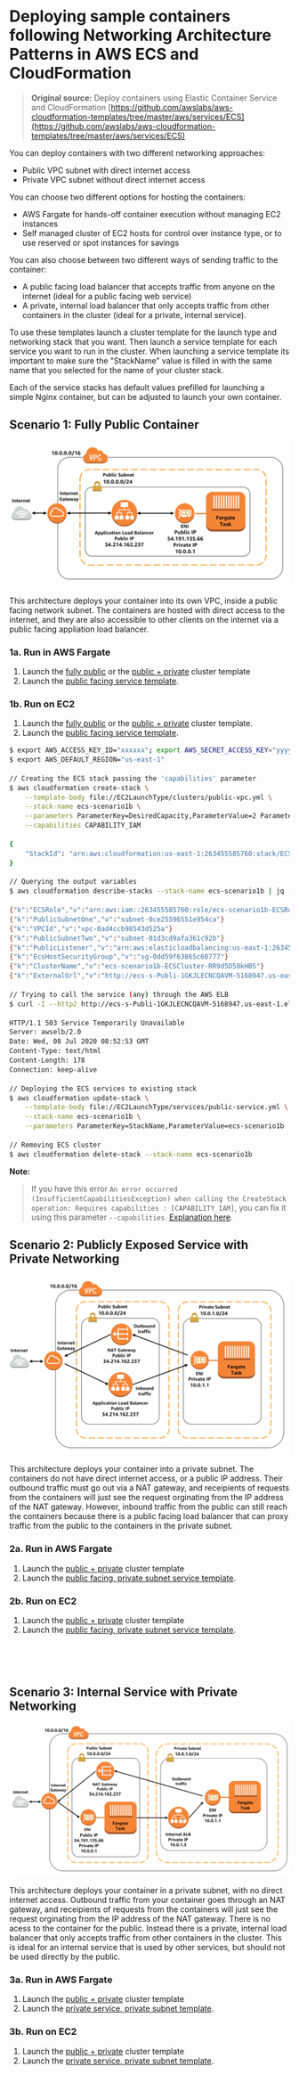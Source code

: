# Deploying sample containers following Networking Architecture Patterns in AWS ECS and CloudFormation

> **Original source:**
> Deploy containers using Elastic Container Service and CloudFormation
> [https://github.com/awslabs/aws-cloudformation-templates/tree/master/aws/services/ECS](https://github.com/awslabs/aws-cloudformation-templates/tree/master/aws/services/ECS)

You can deploy containers with two different networking approaches:

- Public VPC subnet with direct internet access
- Private VPC subnet without direct internet access

You can choose two different options for hosting the containers:

- AWS Fargate for hands-off container execution without managing EC2 instances
- Self managed cluster of EC2 hosts for control over instance type, or to use reserved or spot instances for savings

You can also choose between two different ways of sending traffic to the container:

- A public facing load balancer that accepts traffic from anyone on the internet (ideal for a public facing web service)
- A private, internal load balancer that only accepts traffic from other containers in the cluster (ideal for a private, internal service).

To use these templates launch a cluster template for the launch type and networking stack that you want. Then launch a service template for each service you want to run in the cluster. When launching a service template its important to make sure the "StackName" value is filled in with the same name that you selected for the name of your cluster stack.

Each of the service stacks has default values prefilled for launching a simple Nginx container, but can be adjusted to launch your own container.

## Scenario 1: Fully Public Container

![public subnet public load balancer](images/public-task-public-loadbalancer.png)

This architecture deploys your container into its own VPC, inside a public facing network subnet. The containers are hosted with direct access to the internet, and they are also accessible to other clients on the internet via a public facing appliation load balancer.

### 1a. Run in AWS Fargate

1. Launch the [fully public](FargateLaunchType/clusters/public-vpc.yml) or the [public + private](FargateLaunchType/clusters/private-vpc.yml) cluster template
2. Launch the [public facing service template](FargateLaunchType/services/public-service.yml).

### 1b. Run on EC2

1. Launch the [fully public](EC2LaunchType/clusters/public-vpc.yml) or the [public + private](EC2LaunchType/clusters/private-vpc.yml) cluster template.
2. Launch the [public facing service template](EC2LaunchType/services/public-service.yml).

```sh
$ export AWS_ACCESS_KEY_ID="xxxxxx"; export AWS_SECRET_ACCESS_KEY="yyyyyyy"
$ export AWS_DEFAULT_REGION="us-east-1"

// Creating the ECS stack passing the 'capabilities' parameter 
$ aws cloudformation create-stack \
    --template-body file://EC2LaunchType/clusters/public-vpc.yml \
    --stack-name ecs-scenario1b \
    --parameters ParameterKey=DesiredCapacity,ParameterValue=2 ParameterKey=MaxSize,ParameterValue=3 ParameterKey=InstanceType,ParameterValue=t2.small \
    --capabilities CAPABILITY_IAM 

{
    "StackId": "arn:aws:cloudformation:us-east-1:263455585760:stack/ECSClusterScenario1b/211c14a0-c070-11ea-9a34-120fbf0f0187"
}

// Querying the output variables
$ aws cloudformation describe-stacks --stack-name ecs-scenario1b | jq -c '.Stacks[].Outputs[] | {k: .OutputKey, v:.OutputValue}'

{"k":"ECSRole","v":"arn:aws:iam::263455585760:role/ecs-scenario1b-ECSRole-NGDBCS882EJA"}
{"k":"PublicSubnetOne","v":"subnet-0ce25596551e954ca"}
{"k":"VPCId","v":"vpc-0ad4ccb98543d525a"}
{"k":"PublicSubnetTwo","v":"subnet-01d3cd9afa361c92b"}
{"k":"PublicListener","v":"arn:aws:elasticloadbalancing:us-east-1:263455585760:listener/app/ecs-s-Publi-1GKJLECNCQAVM/0891d9619f437203/3a20e4f92c2e776f"}
{"k":"EcsHostSecurityGroup","v":"sg-0dd59f63865c60777"}
{"k":"ClusterName","v":"ecs-scenario1b-ECSCluster-RR9d5D58kHB5"}
{"k":"ExternalUrl","v":"http://ecs-s-Publi-1GKJLECNCQAVM-5168947.us-east-1.elb.amazonaws.com"}

// Trying to call the service (any) through the AWS ELB
$ curl -I --http2 http://ecs-s-Publi-1GKJLECNCQAVM-5168947.us-east-1.elb.amazonaws.com

HTTP/1.1 503 Service Temporarily Unavailable
Server: awselb/2.0
Date: Wed, 08 Jul 2020 08:52:53 GMT
Content-Type: text/html
Content-Length: 178
Connection: keep-alive

// Deploying the ECS services to existing stack
$ aws cloudformation update-stack \
    --template-body file://EC2LaunchType/services/public-service.yml \
    --stack-name ecs-scenario1b \
    --parameters ParameterKey=StackName,ParameterValue=ecs-scenario1b 

// Removing ECS cluster
$ aws cloudformation delete-stack --stack-name ecs-scenario1b
```

**Note:**    
> If you have this error `An error occurred (InsufficientCapabilitiesException) when calling the CreateStack operation: Requires capabilities : [CAPABILITY_IAM]`, you can fix it using this parameter `--capabilities`.
> [Explanation here](https://medium.com/@dalumiller/aws-cloudformation-capabilities-parameter-ab73a373278).

## Scenario 2: Publicly Exposed Service with Private Networking

![private subnet public load balancer](images/private-task-public-loadbalancer.png)

This architecture deploys your container into a private subnet. The containers do not have direct internet access, or a public IP address. Their outbound traffic must go out via a NAT gateway, and receipients of requests from the containers will just see the request orginating from the IP address of the NAT gateway. However, inbound traffic from the public can still reach the containers because there is a public facing load balancer that can proxy traffic from the public to the containers in the private subnet.

### 2a. Run in AWS Fargate

1. Launch the [public + private](FargateLaunchType/clusters/private-vpc.yml) cluster template
2. Launch the [public facing, private subnet service template](FargateLaunchType/services/private-subnet-public-service.yml).

### 2b. Run on EC2

1. Launch the [public + private](EC2LaunchType/clusters/private-vpc.yml) cluster template
2. Launch the [public facing, private subnet service template](EC2LaunchType/services/public-service.yml).

&nbsp;

&nbsp;

## Scenario 3: Internal Service with Private Networking

![private subnet private load balancer](images/private-task-private-loadbalancer.png)

This architecture deploys your container in a private subnet, with no direct internet access. Outbound traffic from your container goes through an NAT gateway, and receipients of requests from the containers will just see the request orginating from the IP address of the NAT gateway. There is no acess to the container for the public. Instead there is a private, internal load balancer that only accepts traffic from other containers in the cluster. This is ideal for an internal service that is used by other services, but should not be used directly by the public.

### 3a. Run in AWS Fargate

1. Launch the [public + private](FargateLaunchType/clusters/private-vpc.yml) cluster template
2. Launch the [private service, private subnet template](FargateLaunchType/services/private-subnet-private-service.yml).

### 3b. Run on EC2

1. Launch the [public + private](EC2LaunchType/clusters/private-vpc.yml) cluster template
2. Launch the [private service, private subnet template](EC2LaunchType/services/private-service.yml).

